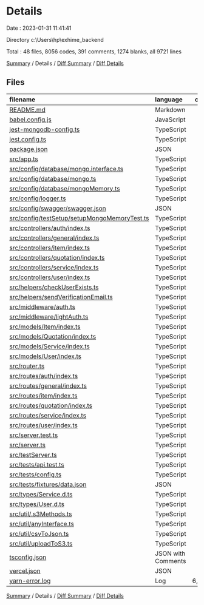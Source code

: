 # Details

Date : 2023-01-31 11:41:41

Directory c:\\Users\\hp\\exhime_backend

Total : 48 files,  8056 codes, 391 comments, 1274 blanks, all 9721 lines

[Summary](results.md) / Details / [Diff Summary](diff.md) / [Diff Details](diff-details.md)

## Files
| filename | language | code | comment | blank | total |
| :--- | :--- | ---: | ---: | ---: | ---: |
| [README.md](/README.md) | Markdown | 1 | 0 | 1 | 2 |
| [babel.config.js](/babel.config.js) | JavaScript | 27 | 0 | 0 | 27 |
| [jest-mongodb-config.ts](/jest-mongodb-config.ts) | TypeScript | 12 | 0 | 1 | 13 |
| [jest.config.ts](/jest.config.ts) | TypeScript | 10 | 6 | 3 | 19 |
| [package.json](/package.json) | JSON | 74 | 0 | 1 | 75 |
| [src/app.ts](/src/app.ts) | TypeScript | 38 | 4 | 15 | 57 |
| [src/config/database/mongo.interface.ts](/src/config/database/mongo.interface.ts) | TypeScript | 0 | 14 | 2 | 16 |
| [src/config/database/mongo.ts](/src/config/database/mongo.ts) | TypeScript | 13 | 0 | 4 | 17 |
| [src/config/database/mongoMemory.ts](/src/config/database/mongoMemory.ts) | TypeScript | 22 | 0 | 3 | 25 |
| [src/config/logger.ts](/src/config/logger.ts) | TypeScript | 0 | 33 | 7 | 40 |
| [src/config/swagger/swagger.json](/src/config/swagger/swagger.json) | JSON | 1 | 0 | 0 | 1 |
| [src/config/testSetup/setupMongoMemoryTest.ts](/src/config/testSetup/setupMongoMemoryTest.ts) | TypeScript | 6 | 0 | 2 | 8 |
| [src/controllers/auth/index.ts](/src/controllers/auth/index.ts) | TypeScript | 42 | 0 | 8 | 50 |
| [src/controllers/general/index.ts](/src/controllers/general/index.ts) | TypeScript | 26 | 0 | 5 | 31 |
| [src/controllers/item/index.ts](/src/controllers/item/index.ts) | TypeScript | 84 | 0 | 9 | 93 |
| [src/controllers/quotation/index.ts](/src/controllers/quotation/index.ts) | TypeScript | 98 | 0 | 9 | 107 |
| [src/controllers/service/index.ts](/src/controllers/service/index.ts) | TypeScript | 94 | 0 | 8 | 102 |
| [src/controllers/user/index.ts](/src/controllers/user/index.ts) | TypeScript | 125 | 0 | 13 | 138 |
| [src/helpers/checkUserExists.ts](/src/helpers/checkUserExists.ts) | TypeScript | 13 | 0 | 3 | 16 |
| [src/helpers/sendVerificationEmail.ts](/src/helpers/sendVerificationEmail.ts) | TypeScript | 51 | 1 | 10 | 62 |
| [src/middleware/auth.ts](/src/middleware/auth.ts) | TypeScript | 18 | 1 | 5 | 24 |
| [src/middleware/lightAuth.ts](/src/middleware/lightAuth.ts) | TypeScript | 20 | 1 | 4 | 25 |
| [src/models/Item/index.ts](/src/models/Item/index.ts) | TypeScript | 7 | 0 | 3 | 10 |
| [src/models/Quotation/index.ts](/src/models/Quotation/index.ts) | TypeScript | 17 | 0 | 3 | 20 |
| [src/models/Service/index.ts](/src/models/Service/index.ts) | TypeScript | 9 | 0 | 3 | 12 |
| [src/models/User/index.ts](/src/models/User/index.ts) | TypeScript | 75 | 14 | 15 | 104 |
| [src/router.ts](/src/router.ts) | TypeScript | 8 | 0 | 2 | 10 |
| [src/routes/auth/index.ts](/src/routes/auth/index.ts) | TypeScript | 7 | 1 | 4 | 12 |
| [src/routes/general/index.ts](/src/routes/general/index.ts) | TypeScript | 9 | 12 | 6 | 27 |
| [src/routes/item/index.ts](/src/routes/item/index.ts) | TypeScript | 10 | 83 | 11 | 104 |
| [src/routes/quotation/index.ts](/src/routes/quotation/index.ts) | TypeScript | 10 | 81 | 10 | 101 |
| [src/routes/service/index.ts](/src/routes/service/index.ts) | TypeScript | 10 | 81 | 10 | 101 |
| [src/routes/user/index.ts](/src/routes/user/index.ts) | TypeScript | 12 | 2 | 5 | 19 |
| [src/server.test.ts](/src/server.test.ts) | TypeScript | 12 | 0 | 3 | 15 |
| [src/server.ts](/src/server.ts) | TypeScript | 7 | 1 | 4 | 12 |
| [src/testServer.ts](/src/testServer.ts) | TypeScript | 2 | 10 | 6 | 18 |
| [src/tests/api.test.ts](/src/tests/api.test.ts) | TypeScript | 35 | 0 | 5 | 40 |
| [src/tests/config.ts](/src/tests/config.ts) | TypeScript | 2 | 0 | 1 | 3 |
| [src/tests/fixtures/data.json](/src/tests/fixtures/data.json) | JSON | 22 | 0 | 0 | 22 |
| [src/types/Service.d.ts](/src/types/Service.d.ts) | TypeScript | 6 | 0 | 1 | 7 |
| [src/types/User.d.ts](/src/types/User.d.ts) | TypeScript | 6 | 0 | 1 | 7 |
| [src/util/.s3Methods.ts](/src/util/.s3Methods.ts) | TypeScript | 0 | 38 | 8 | 46 |
| [src/util/anyInterface.ts](/src/util/anyInterface.ts) | TypeScript | 3 | 0 | 1 | 4 |
| [src/util/csvToJson.ts](/src/util/csvToJson.ts) | TypeScript | 11 | 0 | 2 | 13 |
| [src/util/uploadToS3.ts](/src/util/uploadToS3.ts) | TypeScript | 26 | 2 | 2 | 30 |
| [tsconfig.json](/tsconfig.json) | JSON with Comments | 27 | 6 | 1 | 34 |
| [vercel.json](/vercel.json) | JSON | 16 | 0 | 1 | 17 |
| [yarn-error.log](/yarn-error.log) | Log | 6,932 | 0 | 1,053 | 7,985 |

[Summary](results.md) / Details / [Diff Summary](diff.md) / [Diff Details](diff-details.md)